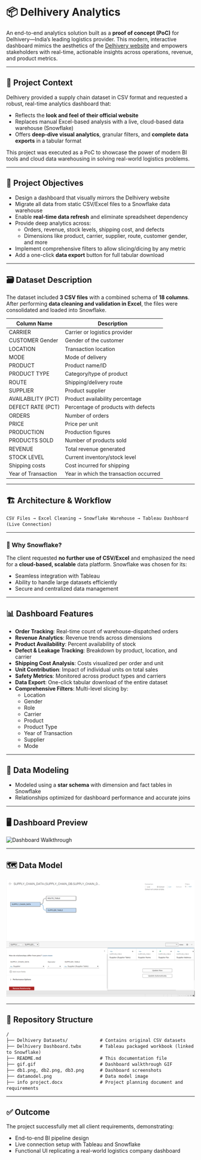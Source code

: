 # 📦 Delhivery Analytics

An end-to-end analytics solution built as a **proof of concept (PoC)** for Delhivery—India’s leading logistics provider. This modern, interactive dashboard mimics the aesthetics of the [Delhivery website](https://www.delhivery.com/) and empowers stakeholders with real-time, actionable insights across operations, revenue, and product metrics.

---

## 🧠 Project Context

Delhivery provided a supply chain dataset in CSV format and requested a robust, real-time analytics dashboard that:

- Reflects the **look and feel of their official website**
- Replaces manual Excel-based analysis with a live, cloud-based data warehouse (Snowflake)
- Offers **deep-dive visual analytics**, granular filters, and **complete data exports** in a tabular format

This project was executed as a PoC to showcase the power of modern BI tools and cloud data warehousing in solving real-world logistics problems.

---

## 🎯 Project Objectives

- Design a dashboard that visually mirrors the Delhivery website
- Migrate all data from static CSV/Excel files to a Snowflake data warehouse
- Enable **real-time data refresh** and eliminate spreadsheet dependency
- Provide deep analytics across:
  - Orders, revenue, stock levels, shipping cost, and defects
  - Dimensions like product, carrier, supplier, route, customer gender, and more
- Implement comprehensive filters to allow slicing/dicing by any metric
- Add a one-click **data export** button for full tabular download

---

## 🗃️ Dataset Description

The dataset included **3 CSV files** with a combined schema of **18 columns**. After performing **data cleaning and validation in Excel**, the files were consolidated and loaded into Snowflake.

| Column Name         | Description                            |
| ------------------- | -------------------------------------- |
| CARRIER             | Carrier or logistics provider          |
| CUSTOMER Gender     | Gender of the customer                 |
| LOCATION            | Transaction location                   |
| MODE                | Mode of delivery                       |
| PRODUCT             | Product name/ID                        |
| PRODUCT TYPE        | Category/type of product               |
| ROUTE               | Shipping/delivery route                |
| SUPPLIER            | Product supplier                       |
| AVAILABILITY (PCT)  | Product availability percentage        |
| DEFECT RATE (PCT)   | Percentage of products with defects    |
| ORDERS              | Number of orders                       |
| PRICE               | Price per unit                         |
| PRODUCTION          | Production figures                     |
| PRODUCTS SOLD       | Number of products sold                |
| REVENUE             | Total revenue generated                |
| STOCK LEVEL         | Current inventory/stock level          |
| Shipping costs      | Cost incurred for shipping             |
| Year of Transaction | Year in which the transaction occurred |

---

## 🏗️ Architecture & Workflow

```text
CSV Files → Excel Cleaning → Snowflake Warehouse → Tableau Dashboard (Live Connection)
```

---

### 🔄 Why Snowflake?

The client requested **no further use of CSV/Excel** and emphasized the need for a **cloud-based, scalable** data platform. Snowflake was chosen for its:

- Seamless integration with Tableau
- Ability to handle large datasets efficiently
- Secure and centralized data management

---

## 📊 Dashboard Features

- **Order Tracking**: Real-time count of warehouse-dispatched orders
- **Revenue Analytics**: Revenue trends across dimensions
- **Product Availability**: Percent availability of stock
- **Defect & Leakage Tracking**: Breakdown by product, location, and carrier
- **Shipping Cost Analysis**: Costs visualized per order and unit
- **Unit Contribution**: Impact of individual units on total sales
- **Safety Metrics**: Monitored across product types and carriers
- **Data Export**: One-click tabular download of the entire dataset
- **Comprehensive Filters**: Multi-level slicing by:
  - Location
  - Gender
  - Role
  - Carrier
  - Product
  - Product Type
  - Year of Transaction
  - Supplier
  - Mode

---

## 🧱 Data Modeling

- Modeled using a **star schema** with dimension and fact tables in Snowflake
- Relationships optimized for dashboard performance and accurate joins

---

## 🖥️ Dashboard Preview

![Dashboard Walkthrough](gif.gif)

---

## 🗺️ Data Model

![Data Model](DataModel.png)

---

## 📁 Repository Structure

```text
/
├── Delhivery Datasets/            # Contains original CSV datasets
├── Delhivery Dashboard.twbx       # Tableau packaged workbook (linked to Snowflake)
├── README.md                      # This documentation file
├── gif.gif                        # Dashboard walkthrough GIF
├── db1.png, db2.png, db3.png      # Dashboard screenshots
├── datamodel.png                  # Data model image
├── info project.docx              # Project planning document and requirements
```

---

## ✅ Outcome

The project successfully met all client requirements, demonstrating:

- End-to-end BI pipeline design
- Live connection setup with Tableau and Snowflake
- Functional UI replicating a real-world logistics company dashboard
